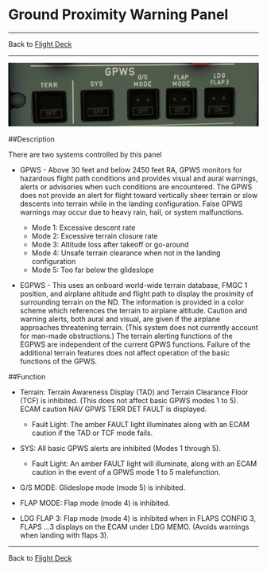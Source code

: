 # Ground Proximity Warning Panel

---

Back to [Flight Deck](../flight-deck.md)

---

![Ground Proximity Warning Panel](../../assets/a32nx-briefing/overhead-panel/EGPWS.png "Ground Proximity Warning Panel")

##Description

There are two systems controlled by this panel

- GPWS - Above 30 feet and below 2450 feet RA, GPWS monitors for hazardous flight path conditions and provides visual and aural warnings, alerts or advisories when such conditions are encountered. The GPWS does not provide an alert for flight toward vertically sheer terrain or slow descents into terrain while in the landing configuration. False GPWS warnings may occur due to heavy rain, hail, or system malfunctions.
    - Mode 1: Excessive descent rate
    - Mode 2: Excessive terrain closure rate
    - Mode 3: Altitude loss after takeoff or go-around
    - Mode 4: Unsafe terrain clearance when not in the landing configuration
    - Mode 5: Too far below the glideslope

- EGPWS - This uses an onboard world-wide terrain database, FMGC 1 position, and airplane altitude and flight path to display the proximity of surrounding terrain on the ND. The information is provided in a color scheme which references the terrain to airplane altitude. Caution and warning alerts, both aural and visual, are given if the airplane approaches threatening terrain. (This system does not currently account for man-made obstructions.) The terrain alerting functions of the EGPWS are independent of the current GPWS functions. Failure of the additional terrain features does not affect operation of the basic functions of the GPWS.

##Function

- Terrain: Terrain Awareness Display (TAD) and Terrain Clearance Floor (TCF) is inhibited. (This does not affect basic GPWS modes 1 to 5). ECAM caution NAV GPWS TERR DET FAULT is displayed.
    - Fault Light: The amber FAULT light illuminates along with an ECAM caution if the TAD or TCF mode fails.

- SYS: All basic GPWS alerts are inhibited (Modes 1 through 5).
    - Fault Light: An amber FAULT light will illuminate, along with an ECAM caution in the event of a GPWS mode 1 to 5 malefunction.

- G/S MODE: Glideslope mode (mode 5) is inhibited.

- FLAP MODE: Flap mode (mode 4) is inhibited.

- LDG FLAP 3: Flap mode (mode 4) is inhibited when in FLAPS CONFIG 3, FLAPS ...3 displays on the ECAM under LDG MEMO. (Avoids warnings when landing with flaps 3).

---

Back to [Flight Deck](../flight-deck.md)